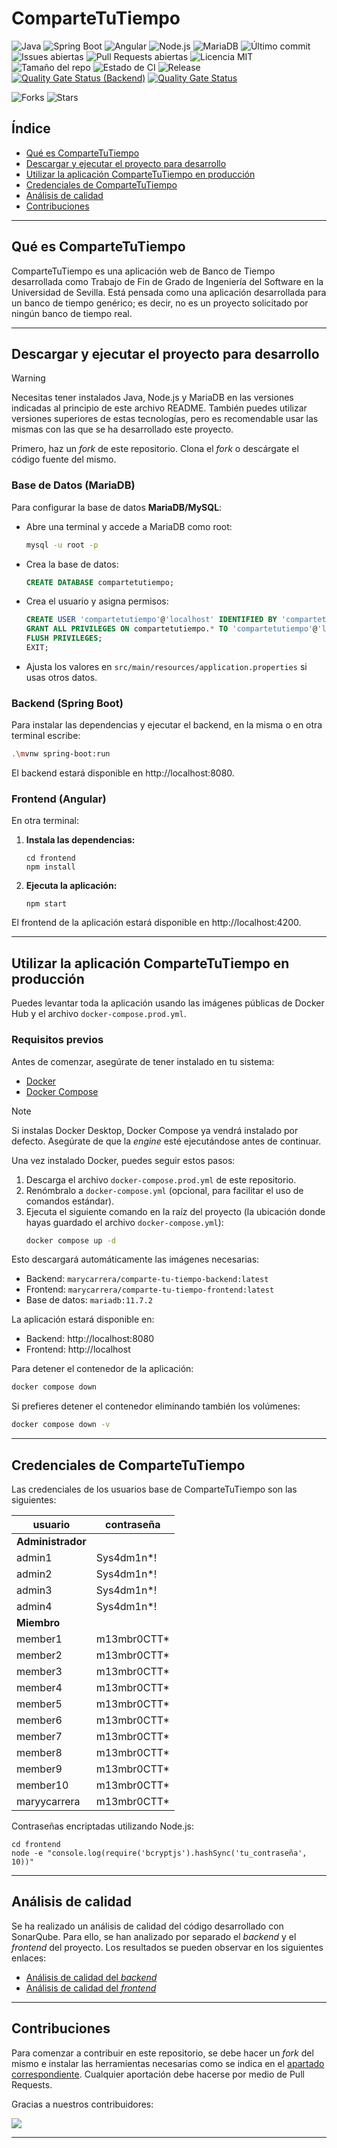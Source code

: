 
# ComparteTuTiempo

![Java](https://img.shields.io/badge/Java-21.0.8-blue?logo=java)
![Spring Boot](https://img.shields.io/badge/Spring%20Boot-3.5.4-brightgreen?logo=springboot)
![Angular](https://img.shields.io/badge/Angular-20.1.5-red?logo=angular)
![Node.js](https://img.shields.io/badge/Node.js-22.18.0-brightgreen?logo=node.js)
![MariaDB](https://img.shields.io/badge/MariaDB-11.7.2-darkblue?logo=mariadb)
![Último commit](https://img.shields.io/github/last-commit/maryycarrera/ComparteTuTiempo)
![Issues abiertas](https://img.shields.io/github/issues/maryycarrera/ComparteTuTiempo)
![Pull Requests abiertas](https://img.shields.io/github/issues-pr/maryycarrera/ComparteTuTiempo)
![Licencia MIT](https://img.shields.io/github/license/maryycarrera/ComparteTuTiempo?label=license)
![Tamaño del repo](https://img.shields.io/github/repo-size/maryycarrera/ComparteTuTiempo)
![Estado de CI](https://img.shields.io/github/actions/workflow/status/maryycarrera/ComparteTuTiempo/commits.yml?branch=main)
![Release](https://img.shields.io/github/v/release/maryycarrera/ComparteTuTiempo)
[![Quality Gate Status (Backend)](https://sonarcloud.io/api/project_badges/measure?project=maryycarrera_ComparteTuTiempo&metric=alert_status)](https://sonarcloud.io/summary/new_code?id=maryycarrera_ComparteTuTiempo)
[![Quality Gate Status](https://sonarcloud.io/api/project_badges/measure?project=maryycarrera_ComparteTuTiempo-frontend&metric=alert_status)](https://sonarcloud.io/summary/new_code?id=maryycarrera_ComparteTuTiempo-frontend)

![Forks](https://img.shields.io/github/forks/maryycarrera/ComparteTuTiempo?style=social)
![Stars](https://img.shields.io/github/stars/maryycarrera/ComparteTuTiempo?style=social)

## Índice

- [Qué es ComparteTuTiempo](#qué-es-compartetutiempo)
- [Descargar y ejecutar el proyecto para desarrollo](#descargar-y-ejecutar-el-proyecto-para-desarrollo)
- [Utilizar la aplicación ComparteTuTiempo en producción](#utilizar-la-aplicación-compartetutiempo-en-producción)
- [Credenciales de ComparteTuTiempo](#credenciales-de-compartetutiempo)
- [Análisis de calidad](#análisis-de-calidad)
- [Contribuciones](#contribuciones)

---

## Qué es ComparteTuTiempo

ComparteTuTiempo es una aplicación web de Banco de Tiempo desarrollada como Trabajo de Fin de Grado de Ingeniería del Software en la Universidad de Sevilla. Está pensada como una aplicación desarrollada para un banco de tiempo genérico; es decir, no es un proyecto solicitado por ningún banco de tiempo real.

---

## Descargar y ejecutar el proyecto para desarrollo

> [!WARNING]
> Necesitas tener instalados Java, Node.js y MariaDB en las versiones indicadas al principio de este archivo README. También puedes utilizar versiones superiores de estas tecnologías, pero es recomendable usar las mismas con las que se ha desarrollado este proyecto.

Primero, haz un _fork_ de este repositorio. Clona el _fork_ o descárgate el código fuente del mismo.

### Base de Datos (MariaDB)

Para configurar la base de datos **MariaDB/MySQL**:
- Abre una terminal y accede a MariaDB como root:
    ```sh
    mysql -u root -p
    ```
- Crea la base de datos:
    ```sql
    CREATE DATABASE compartetutiempo;
    ```
- Crea el usuario y asigna permisos:
    ```sql
    CREATE USER 'compartetutiempo'@'localhost' IDENTIFIED BY 'compartetutiempo';
    GRANT ALL PRIVILEGES ON compartetutiempo.* TO 'compartetutiempo'@'localhost';
    FLUSH PRIVILEGES;
    EXIT;
    ```
- Ajusta los valores en `src/main/resources/application.properties` si usas otros datos.

### Backend (Spring Boot)

Para instalar las dependencias y ejecutar el backend, en la misma o en otra terminal escribe:
```sh
.\mvnw spring-boot:run
```

El backend estará disponible en http://localhost:8080.

### Frontend (Angular)

En otra terminal:

1. **Instala las dependencias:**
    ```
    cd frontend
    npm install
    ```
2. **Ejecuta la aplicación:**
    ```
    npm start
    ```

El frontend de la aplicación estará disponible en http://localhost:4200.

---

## Utilizar la aplicación ComparteTuTiempo en producción

Puedes levantar toda la aplicación usando las imágenes públicas de Docker Hub y el archivo `docker-compose.prod.yml`.

### Requisitos previos

Antes de comenzar, asegúrate de tener instalado en tu sistema:
- [Docker](https://docs.docker.com/get-docker/)
- [Docker Compose](https://docs.docker.com/compose/install/)

> [!NOTE]
> Si instalas Docker Desktop, Docker Compose ya vendrá instalado por defecto. Asegúrate de que la _engine_ esté ejecutándose antes de continuar.

Una vez instalado Docker, puedes seguir estos pasos:
1. Descarga el archivo `docker-compose.prod.yml` de este repositorio.
2. Renómbralo a `docker-compose.yml` (opcional, para facilitar el uso de comandos estándar).
3. Ejecuta el siguiente comando en la raíz del proyecto (la ubicación donde hayas guardado el archivo `docker-compose.yml`):
    ```sh
    docker compose up -d
    ```

Esto descargará automáticamente las imágenes necesarias:
- Backend: `marycarrera/comparte-tu-tiempo-backend:latest`
- Frontend: `marycarrera/comparte-tu-tiempo-frontend:latest`
- Base de datos: `mariadb:11.7.2`

La aplicación estará disponible en:
- Backend: http://localhost:8080
- Frontend: http://localhost

Para detener el contenedor de la aplicación:
```sh
docker compose down
```

Si prefieres detener el contenedor eliminando también los volúmenes:
```sh
docker compose down -v
```

---

## Credenciales de ComparteTuTiempo

Las credenciales de los usuarios base de ComparteTuTiempo son las siguientes:

| usuario           | contraseña  |
| - | - |
| **Administrador** |
| admin1            | Sys4dm1n*!  |
| admin2            | Sys4dm1n*!  |
| admin3            | Sys4dm1n*!  |
| admin4            | Sys4dm1n*!  |
| **Miembro**       |
| member1           | m13mbr0CTT* |
| member2           | m13mbr0CTT* |
| member3           | m13mbr0CTT* |
| member4           | m13mbr0CTT* |
| member5           | m13mbr0CTT* |
| member6           | m13mbr0CTT* |
| member7           | m13mbr0CTT* |
| member8           | m13mbr0CTT* |
| member9           | m13mbr0CTT* |
| member10          | m13mbr0CTT* |
| maryycarrera      | m13mbr0CTT* |

Contraseñas encriptadas utilizando Node.js:
```
cd frontend
node -e "console.log(require('bcryptjs').hashSync('tu_contraseña', 10))"
```

---

## Análisis de calidad

Se ha realizado un análisis de calidad del código desarrollado con SonarQube. Para ello, se han analizado por separado el _backend_ y el _frontend_ del proyecto. Los resultados se pueden observar en los siguientes enlaces:

- [Análisis de calidad del _backend_](https://sonarcloud.io/project/overview?id=maryycarrera_ComparteTuTiempo)
- [Análisis de calidad del _frontend_](https://sonarcloud.io/project/overview?id=maryycarrera_ComparteTuTiempo-frontend)

---

## Contribuciones

Para comenzar a contribuir en este repositorio, se debe hacer un _fork_ del mismo e instalar las herramientas necesarias como se indica en el [apartado correspondiente](#descargar-y-ejecutar-el-proyecto-para-desarrollo). Cualquier aportación debe hacerse por medio de Pull Requests.

Gracias a nuestros contribuidores:

<a href="https://github.com/maryycarrera/ComparteTuTiempo/graphs/contributors">
  <img src="https://contrib.rocks/image?repo=maryycarrera/ComparteTuTiempo" />
</a>

---
